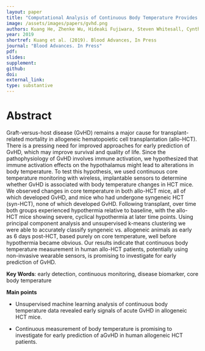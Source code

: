 ```yaml
---
layout: paper
title: "Computational Analysis of Continuous Body Temperature Provides Early Discrimination of Graft-versus-Host Disease in Mice"
image: /assets/images/papers/gvhd.png
authors: Kuang He, Zhenke Wu, Hideaki Fujiwara, Steven Whitesall, Cynthia K Zajac, Sung Won Choi, Pavan Reddy, Muneesh Tewari
year: 2019
shortref: Kuang et al. (2019). Blood Advances, In Press
journal: "Blood Advances. In Press"
pdf: 
slides: 
supplement: 
github: 
doi: 
external_link: 
type: substantive
---
```


# Abstract

Graft-versus-host disease (GvHD) remains a major cause for transplant-related mortality in allogeneic hematopoietic cell transplantation (allo-HCT). There is a pressing need for improved approaches for early prediction of GvHD, which may improve survival and quality of life. Since the pathophysiology of GvHD involves immune activation, we hypothesized that immune activation effects on the hypothalamus might lead to alterations in body temperature. To test this hypothesis, we used continuous core temperature monitoring with wireless, implantable sensors to determine whether GvHD is associated with body temperature changes in HCT mice. We observed changes in core temperature in both allo-HCT mice, all of which developed GvHD, and mice who had undergone syngeneic HCT (syn-HCT), none of which developed GvHD. Following transplant, over time both groups experienced hypothermia relative to baseline, with the allo-HCT mice showing severe, cyclical hypothermia at later time points. Using principal component analysis and unsupervised k-means clustering we were able to accurately classify syngeneic vs. allogeneic animals as early as 6 days post-HCT, based purely on core temperature, well before hypothermia became obvious. Our results indicate that continuous body temperature measurement in human allo-HCT patients, potentially using non-invasive wearable sensors, is promising to investigate for early prediction of GvHD.

**Key Words**:  early detection, continuous monitoring, disease biomarker, core body temperature

**Main points**

- Unsupervised machine learning analysis of continuous body temperature data revealed early signals of acute GvHD in allogeneic HCT mice.

- Continuous measurement of body temperature is promising to investigate for early prediction of aGvHD in human allogeneic HCT patients.